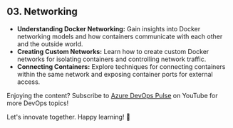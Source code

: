 ## 03. Networking

- **Understanding Docker Networking:** Gain insights into Docker networking models and how containers communicate with each other and the outside world.
- **Creating Custom Networks:** Learn how to create custom Docker networks for isolating containers and controlling network traffic.
- **Connecting Containers:** Explore techniques for connecting containers within the same network and exposing container ports for external access.

Enjoying the content? Subscribe to [Azure DevOps Pulse](https://www.youtube.com/@AzureDevOpsPulse) on YouTube for more DevOps topics!

Let's innovate together. Happy learning! 🚀
